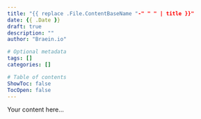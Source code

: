 ```yaml
---
title: "{{ replace .File.ContentBaseName "-" " " | title }}"
date: {{ .Date }}
draft: true
description: ""
author: "Braein.io"

# Optional metadata
tags: []
categories: []

# Table of contents
ShowToc: false
TocOpen: false
---
```


Your content here...

